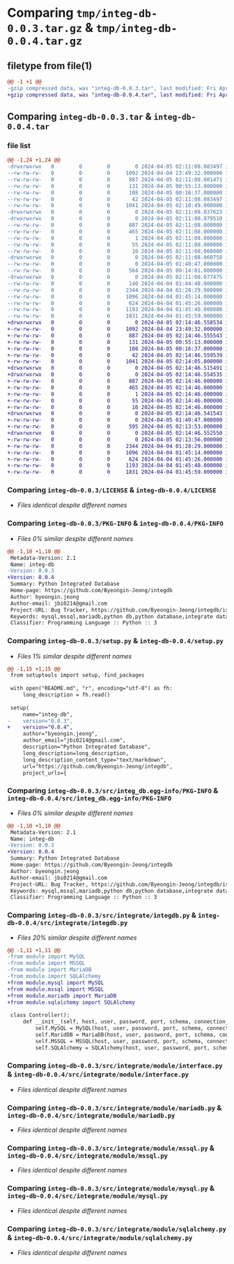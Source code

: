 # Comparing `tmp/integ-db-0.0.3.tar.gz` & `tmp/integ-db-0.0.4.tar.gz`

## filetype from file(1)

```diff
@@ -1 +1 @@
-gzip compressed data, was "integ-db-0.0.3.tar", last modified: Fri Apr  5 02:11:08 2024, max compression
+gzip compressed data, was "integ-db-0.0.4.tar", last modified: Fri Apr  5 02:14:46 2024, max compression
```

## Comparing `integ-db-0.0.3.tar` & `integ-db-0.0.4.tar`

### file list

```diff
@@ -1,24 +1,24 @@
-drwxrwxrwx   0        0        0        0 2024-04-05 02:11:08.083497 integ-db-0.0.3/
--rw-rw-rw-   0        0        0     1092 2024-04-04 23:49:32.000000 integ-db-0.0.3/LICENSE
--rw-rw-rw-   0        0        0      887 2024-04-05 02:11:08.081471 integ-db-0.0.3/PKG-INFO
--rw-rw-rw-   0        0        0      131 2024-04-05 00:55:13.000000 integ-db-0.0.3/README.md
--rw-rw-rw-   0        0        0      108 2024-04-05 00:16:37.000000 integ-db-0.0.3/pyproject.toml
--rw-rw-rw-   0        0        0       42 2024-04-05 02:11:08.083497 integ-db-0.0.3/setup.cfg
--rw-rw-rw-   0        0        0     1041 2024-04-05 02:10:49.000000 integ-db-0.0.3/setup.py
-drwxrwxrwx   0        0        0        0 2024-04-05 02:11:08.037623 integ-db-0.0.3/src/
-drwxrwxrwx   0        0        0        0 2024-04-05 02:11:08.079510 integ-db-0.0.3/src/integ_db.egg-info/
--rw-rw-rw-   0        0        0      887 2024-04-05 02:11:08.000000 integ-db-0.0.3/src/integ_db.egg-info/PKG-INFO
--rw-rw-rw-   0        0        0      465 2024-04-05 02:11:08.000000 integ-db-0.0.3/src/integ_db.egg-info/SOURCES.txt
--rw-rw-rw-   0        0        0        1 2024-04-05 02:11:08.000000 integ-db-0.0.3/src/integ_db.egg-info/dependency_links.txt
--rw-rw-rw-   0        0        0       55 2024-04-05 02:11:08.000000 integ-db-0.0.3/src/integ_db.egg-info/requires.txt
--rw-rw-rw-   0        0        0       10 2024-04-05 02:11:08.000000 integ-db-0.0.3/src/integ_db.egg-info/top_level.txt
-drwxrwxrwx   0        0        0        0 2024-04-05 02:11:08.060758 integ-db-0.0.3/src/integrate/
--rw-rw-rw-   0        0        0        0 2024-04-05 01:40:47.000000 integ-db-0.0.3/src/integrate/__init__.py
--rw-rw-rw-   0        0        0      564 2024-04-05 00:14:01.000000 integ-db-0.0.3/src/integrate/integdb.py
-drwxrwxrwx   0        0        0        0 2024-04-05 02:11:08.077475 integ-db-0.0.3/src/integrate/module/
--rw-rw-rw-   0        0        0      140 2024-04-04 01:44:48.000000 integ-db-0.0.3/src/integrate/module/__init__.py
--rw-rw-rw-   0        0        0     2344 2024-04-04 01:28:29.000000 integ-db-0.0.3/src/integrate/module/interface.py
--rw-rw-rw-   0        0        0     1096 2024-04-04 01:45:14.000000 integ-db-0.0.3/src/integrate/module/mariadb.py
--rw-rw-rw-   0        0        0      624 2024-04-04 01:45:26.000000 integ-db-0.0.3/src/integrate/module/mssql.py
--rw-rw-rw-   0        0        0     1193 2024-04-04 01:45:40.000000 integ-db-0.0.3/src/integrate/module/mysql.py
--rw-rw-rw-   0        0        0     1831 2024-04-04 01:45:59.000000 integ-db-0.0.3/src/integrate/module/sqlalchemy.py
+drwxrwxrwx   0        0        0        0 2024-04-05 02:14:46.558534 integ-db-0.0.4/
+-rw-rw-rw-   0        0        0     1092 2024-04-04 23:49:32.000000 integ-db-0.0.4/LICENSE
+-rw-rw-rw-   0        0        0      887 2024-04-05 02:14:46.555543 integ-db-0.0.4/PKG-INFO
+-rw-rw-rw-   0        0        0      131 2024-04-05 00:55:13.000000 integ-db-0.0.4/README.md
+-rw-rw-rw-   0        0        0      108 2024-04-05 00:16:37.000000 integ-db-0.0.4/pyproject.toml
+-rw-rw-rw-   0        0        0       42 2024-04-05 02:14:46.559539 integ-db-0.0.4/setup.cfg
+-rw-rw-rw-   0        0        0     1041 2024-04-05 02:14:05.000000 integ-db-0.0.4/setup.py
+drwxrwxrwx   0        0        0        0 2024-04-05 02:14:46.515491 integ-db-0.0.4/src/
+drwxrwxrwx   0        0        0        0 2024-04-05 02:14:46.554535 integ-db-0.0.4/src/integ_db.egg-info/
+-rw-rw-rw-   0        0        0      887 2024-04-05 02:14:46.000000 integ-db-0.0.4/src/integ_db.egg-info/PKG-INFO
+-rw-rw-rw-   0        0        0      465 2024-04-05 02:14:46.000000 integ-db-0.0.4/src/integ_db.egg-info/SOURCES.txt
+-rw-rw-rw-   0        0        0        1 2024-04-05 02:14:46.000000 integ-db-0.0.4/src/integ_db.egg-info/dependency_links.txt
+-rw-rw-rw-   0        0        0       55 2024-04-05 02:14:46.000000 integ-db-0.0.4/src/integ_db.egg-info/requires.txt
+-rw-rw-rw-   0        0        0       10 2024-04-05 02:14:46.000000 integ-db-0.0.4/src/integ_db.egg-info/top_level.txt
+drwxrwxrwx   0        0        0        0 2024-04-05 02:14:46.541543 integ-db-0.0.4/src/integrate/
+-rw-rw-rw-   0        0        0        0 2024-04-05 01:40:47.000000 integ-db-0.0.4/src/integrate/__init__.py
+-rw-rw-rw-   0        0        0      595 2024-04-05 02:13:53.000000 integ-db-0.0.4/src/integrate/integdb.py
+drwxrwxrwx   0        0        0        0 2024-04-05 02:14:46.552550 integ-db-0.0.4/src/integrate/module/
+-rw-rw-rw-   0        0        0        0 2024-04-05 02:13:56.000000 integ-db-0.0.4/src/integrate/module/__init__.py
+-rw-rw-rw-   0        0        0     2344 2024-04-04 01:28:29.000000 integ-db-0.0.4/src/integrate/module/interface.py
+-rw-rw-rw-   0        0        0     1096 2024-04-04 01:45:14.000000 integ-db-0.0.4/src/integrate/module/mariadb.py
+-rw-rw-rw-   0        0        0      624 2024-04-04 01:45:26.000000 integ-db-0.0.4/src/integrate/module/mssql.py
+-rw-rw-rw-   0        0        0     1193 2024-04-04 01:45:40.000000 integ-db-0.0.4/src/integrate/module/mysql.py
+-rw-rw-rw-   0        0        0     1831 2024-04-04 01:45:59.000000 integ-db-0.0.4/src/integrate/module/sqlalchemy.py
```

### Comparing `integ-db-0.0.3/LICENSE` & `integ-db-0.0.4/LICENSE`

 * *Files identical despite different names*

### Comparing `integ-db-0.0.3/PKG-INFO` & `integ-db-0.0.4/PKG-INFO`

 * *Files 0% similar despite different names*

```diff
@@ -1,10 +1,10 @@
 Metadata-Version: 2.1
 Name: integ-db
-Version: 0.0.3
+Version: 0.0.4
 Summary: Python Integrated Database
 Home-page: https://github.com/Byeongin-Jeong/integdb
 Author: byeongin.jeong
 Author-email: jbi0214@gmail.com
 Project-URL: Bug Tracker, https://github.com/Byeongin-Jeong/integdb/issues
 Keywords: mysql,mssql,mariadb,python db,python database,integrate database,sqlalchemy
 Classifier: Programming Language :: Python :: 3
```

### Comparing `integ-db-0.0.3/setup.py` & `integ-db-0.0.4/setup.py`

 * *Files 1% similar despite different names*

```diff
@@ -1,15 +1,15 @@
 from setuptools import setup, find_packages
 
 with open("README.md", "r", encoding="utf-8") as fh:
     long_description = fh.read()
 
 setup(
     name="integ-db",
-    version="0.0.3",
+    version="0.0.4",
     author="byeongin.jeong",
     author_email="jbi0214@gmail.com",
     description="Python Integrated Database",
     long_description=long_description,
     long_description_content_type="text/markdown",
     url="https://github.com/Byeongin-Jeong/integdb",
     project_urls={
```

### Comparing `integ-db-0.0.3/src/integ_db.egg-info/PKG-INFO` & `integ-db-0.0.4/src/integ_db.egg-info/PKG-INFO`

 * *Files 0% similar despite different names*

```diff
@@ -1,10 +1,10 @@
 Metadata-Version: 2.1
 Name: integ-db
-Version: 0.0.3
+Version: 0.0.4
 Summary: Python Integrated Database
 Home-page: https://github.com/Byeongin-Jeong/integdb
 Author: byeongin.jeong
 Author-email: jbi0214@gmail.com
 Project-URL: Bug Tracker, https://github.com/Byeongin-Jeong/integdb/issues
 Keywords: mysql,mssql,mariadb,python db,python database,integrate database,sqlalchemy
 Classifier: Programming Language :: Python :: 3
```

### Comparing `integ-db-0.0.3/src/integrate/integdb.py` & `integ-db-0.0.4/src/integrate/integdb.py`

 * *Files 20% similar despite different names*

```diff
@@ -1,11 +1,11 @@
-from module import MySQL
-from module import MSSQL
-from module import MariaDB
-from module import SQLAlchemy
+from module.mysql import MySQL
+from module.mssql import MSSQL
+from module.mariadb import MariaDB
+from module.sqlalchemy import SQLAlchemy
 
 class Controller():
     def __init__(self, host, user, password, port, schema, connection_pool=False):
         self.MySQL = MySQL(host, user, password, port, schema, connection_pool)
         self.MaridDB = MariaDB(host, user, password, port, schema, connection_pool)
         self.MSSQL = MSSQL(host, user, password, port, schema, connection_pool)
         self.SQLAlchemy = SQLAlchemy(host, user, password, port, schema, connection_pool)
```

### Comparing `integ-db-0.0.3/src/integrate/module/interface.py` & `integ-db-0.0.4/src/integrate/module/interface.py`

 * *Files identical despite different names*

### Comparing `integ-db-0.0.3/src/integrate/module/mariadb.py` & `integ-db-0.0.4/src/integrate/module/mariadb.py`

 * *Files identical despite different names*

### Comparing `integ-db-0.0.3/src/integrate/module/mssql.py` & `integ-db-0.0.4/src/integrate/module/mssql.py`

 * *Files identical despite different names*

### Comparing `integ-db-0.0.3/src/integrate/module/mysql.py` & `integ-db-0.0.4/src/integrate/module/mysql.py`

 * *Files identical despite different names*

### Comparing `integ-db-0.0.3/src/integrate/module/sqlalchemy.py` & `integ-db-0.0.4/src/integrate/module/sqlalchemy.py`

 * *Files identical despite different names*

